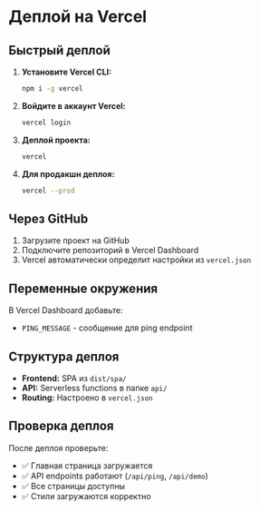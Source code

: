 # Деплой на Vercel

## Быстрый деплой

1. **Установите Vercel CLI:**
   ```bash
   npm i -g vercel
   ```

2. **Войдите в аккаунт Vercel:**
   ```bash
   vercel login
   ```

3. **Деплой проекта:**
   ```bash
   vercel
   ```

4. **Для продакшн деплоя:**
   ```bash
   vercel --prod
   ```

## Через GitHub

1. Загрузите проект на GitHub
2. Подключите репозиторий в Vercel Dashboard
3. Vercel автоматически определит настройки из `vercel.json`

## Переменные окружения

В Vercel Dashboard добавьте:
- `PING_MESSAGE` - сообщение для ping endpoint

## Структура деплоя

- **Frontend:** SPA из `dist/spa/`
- **API:** Serverless functions в папке `api/`
- **Routing:** Настроено в `vercel.json`

## Проверка деплоя

После деплоя проверьте:
- ✅ Главная страница загружается
- ✅ API endpoints работают (`/api/ping`, `/api/demo`)
- ✅ Все страницы доступны
- ✅ Стили загружаются корректно 